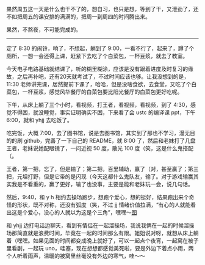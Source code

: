 果然周五这一天是什么也干不了的，想自习，也只是想，等到了干，又泄劲了，还不如把周五的课安排的满满的，把周一到周四的时间腾出来。

果然，不熬夜，不可能完成的。

***

定了 8:30 的闹铃，响了，不想起，躺到了 9:00，一看不行了，起来了，蹲了个厕所，一想一会还得上课，赶紧下去吃了个白菜包，一杯豆浆，就去了教室。

今天电子电路基础就结课了，听的糊里糊涂，应该是没有跟着进度及时复习的缘故，之后再补吧，还有20天就考试了，不过时间应该也够。让我没想到的是，11:30 老师讲完课，居然提前下课了，哈哈，但是没啥食欲，去食堂，又吃了个白菜包，一杯豆浆，感觉风华餐厅的白菜包要比阳光餐厅的白菜包更好吃呢。

下午，从床上躺了三个小时，看视频，打王者，看视频，看视频，到了 4:30，感觉不得困，就没睡觉，事实证明确实不困，下来看了会 ustc 的编译课 ppt，下午 6:00，就和 yhjj 去吃饭了。

吃完饭，大概 7:00，去了图书馆，说是去图书馆，其实到了那也不学习，漫无目的的刷 github，完善了一下自己的 README，就 8:00 了，然后和老妹打了几盘王者，老妹说她配眼镜了，一问近视 50 度，散光 100 度（笑，这是什么鬼搭配（。

王者，第一把，忘了，但是输了；第二把，百里辅助，赢了（对，甚至赢了；第三把，元坦打野，但是它带的是闪现（今天这都什么鬼队友，输了。对于游戏输赢其实我是不看重的，赢了更好，输了也没事，主要是能和老妹玩一会，说几句话。

然后，9:40，和 y h 相约去操场跑步，想跑个爱心，想的挺好，结果跑出来个奇怪的形状，既不对称，还没有弧度（笑，不过 jj 情绪价值拉满，“有心的人就能看出这是个爱心，没心的人就以为这是个三角”，嘿嘿～[图](https://s2.loli.net/2024/11/22/8EIV7oKych9FvPw.jpg)

和 yhjj 边打电话边聊天，看到有情侣在一起溜操场，我说我俩在一起的时候溜操场那简直就是浪费时间，毕竟在一起的时间那么有限。姐姐说对呀，就想从床上躺着（嘿嘿。如果见面的时间都变成晚上就好了，可以一起点个夜宵，一起窝在被子里看剧，一起玩 uno，哇塞，现在想想都感觉美死啦，要是外边下着点小雨，两个人听着雨声，温暖的被窝里丝毫没有外边的寒气，哇～～
